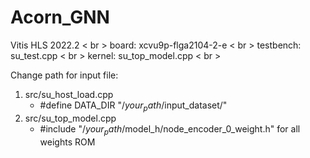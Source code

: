 # Acorn_GNN

Vitis HLS 2022.2 < br >
board: xcvu9p-flga2104-2-e < br >
testbench: su_test.cpp < br >
kernel: su_top_model.cpp < br >

Change path for input file:

1. src/su_host_load.cpp
   - #define DATA_DIR "/$your_path$/input_dataset/"
2. src/su_top_model.cpp
   - #include "/$your_path$/model_h/node_encoder_0_weight.h"  for all weights ROM

